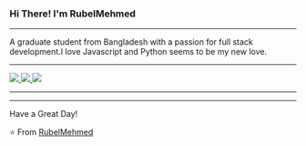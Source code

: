 
### Hi There! I'm RubelMehmed


----

A graduate student from Bangladesh with a passion for full stack development.I love Javascript and Python seems to be my new love. 

-----

<a href="https://github.com/RubelMehmed">
  <img src="https://github-readme-stats.vercel.app/api/top-langs/?username=RubelMehmed&theme=radical" />
</a>

<a href="https://github.com/RubelMehmed">
  <img src="https://github-readme-stats.vercel.app/api?username=RubelMehmed&show_icons=true&theme=radical" />
</a>

<a href="https://github.com/RubelMehmed">
  <img src="https://komarev.com/ghpvc/?username=rubelmehmed&color=blueviolet" />
</a>

----
----

Have a Great Day!

⭐️ From  [RubelMehmed](https://rubelmehmed.netlify.app/)
<!---
RubelMehmed/RubelMehmed is a ✨ special ✨ repository because its `README.md` (this file) appears on your GitHub profile.
You can click the Preview link to take a look at your changes.
--->
